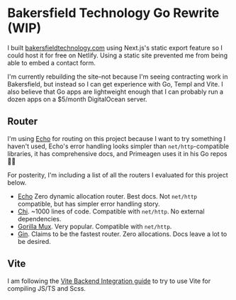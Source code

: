 # Bakersfield Technology Go Rewrite (WIP)

I built [bakersfieldtechnology.com](https://bakersfieldtechnology.com) using Next.js's static export feature so I could host it for free on Netlify. Using a static site prevented me from being able to embed a contact form.

I'm currently rebuilding the site–not because I'm seeing contracting work in Bakersfield, but instead so I can get experience with Go, Templ and Vite. I also believe that Go apps are lightweight enough that I can probably run a dozen apps on a $5/month DigitalOcean server.

## Router

I'm using [Echo](https://echo.labstack.com/) for routing on this project because I want to try something I haven't used, Echo's error handling looks simpler than `net/http`-compatible libraries, it has comprehensive docs, and Primeagen uses it in his Go repos 🤷‍♂️

For posterity, I'm including a list of all the routers I evaluated for this project below.

- [Echo](https://echo.labstack.com/) Zero dynamic allocation router. Best docs. Not `net/http` compatible, but has simpler error handling story.
- [Chi](https://go-chi.io/#/). ~1000 lines of code. Compatible with `net/http`. No external dependencies.
- [Gorilla Mux](https://github.com/gorilla/mux). Very popular. Compatible with `net/http`.
- [Gin](https://gin-gonic.com/). Claims to be the fastest router. Zero allocations. Docs leave a lot to be desired.

## Vite

I am following the [Vite Backend Integration guide](https://vitejs.dev/guide/backend-integration.html) to try to use Vite for compiling JS/TS and Scss.
